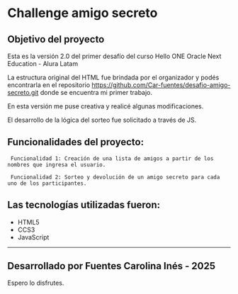 # Challenge amigo secreto


## Objetivo del proyecto

Esta es la versión 2.0 del primer desafío del curso Hello ONE
Oracle Next Education - Alura Latam

La estructura original del HTML fue brindada por el organizador y podés encontrarla en el repositorio https://github.com/Car-fuentes/desafio-amigo-secreto.git donde se encuentra mi primer trabajo. 

En esta versión me puse creativa y realicé algunas modificaciones.

El desarrollo de la lógica del sorteo fue solicitado a través de JS. 


## Funcionalidades del proyecto:

``` Funcionalidad 1: Creación de una lista de amigos a partir de los nombres que ingresa el usuario.```

``` Funcionalidad 2: Sorteo y devolución de un amigo secreto para cada uno de los participantes.```


## Las tecnologías utilizadas fueron:
* HTML5
* CCS3
* JavaScript

---

## Desarrollado por **Fuentes Carolina Inés** - 2025

Espero lo disfrutes.
